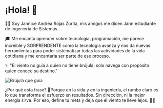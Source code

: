 # ¡Hola! 👋

👩‍💻 Soy Jannice Andrea Rojas Zurita, mis amigos me dicen Jann estudiante de Ingeniería de Sistemas.

🎓 Me encanta aprender sobre tecnología, programación, me parece increible y SORPRENDENTE como la tecnologia avanza y nos da nuevas herramientas
para poder sistematizar todas las actividades de la vida cotidiana y me encantaria ser parte de ese proceso.

✨ "El viento no guía a quien no tiene brújula; solo navega con propósito quien conoce su destino."  

![Brújula que guía](https://almeriatrending.com/wp-content/uploads/2022/05/la-brujula-que-te-guia-de-vuelta-a-casa-ana-gonzalez.jpg)


¿Por qué esta frase?
🪷Porque en la vida y en la ingeniería, el rumbo claro es lo que transforma el esfuerzo en resultados.
Sin dirección, ni la mejor energía sirve. Por eso, define tu meta y deja que el viento te lleve lejos. 🍃🌻
